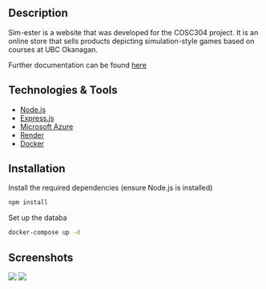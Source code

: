 ## Description
Sim-ester is a website that was developed for the COSC304 project. It is an online store that sells products depicting simulation-style games based on courses at UBC Okanagan.

Further documentation can be found [here](https://rheiley.github.io/simester-documentation/documentation.pdf)

## Technologies & Tools
- [Node.js](https://nodejs.org/en)
- [Express.js](https://expressjs.com/)
- [Microsoft Azure](https://azure.microsoft.com/en-ca)
- [Render](https://render.com/)
- [Docker](https://www.docker.com/)

## Installation
Install the required dependencies (ensure Node.js is installed)
```bash
npm install
```

Set up the databa
```bash
docker-compose up -d
```




## Screenshots
![](src/screenshots/01.png)
![](src/screenshots/02.png)
